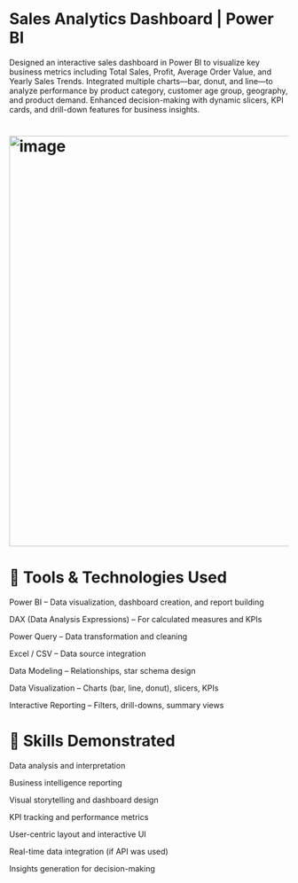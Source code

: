 # Sales Analytics Dashboard | Power BI

Designed an interactive sales dashboard in Power BI to visualize key business metrics including Total Sales, Profit, Average Order Value, and Yearly Sales Trends. Integrated multiple charts—bar, donut, and line—to analyze performance by product category, customer age group, geography, and product demand. Enhanced decision-making with dynamic slicers, KPI cards, and drill-down features for business insights.
# <img width="1324" height="741" alt="image" src="https://github.com/user-attachments/assets/819944c7-7927-488d-b157-90cffb63c26a" />


# 🔧 Tools & Technologies Used
Power BI – Data visualization, dashboard creation, and report building

DAX (Data Analysis Expressions) – For calculated measures and KPIs

Power Query  – Data transformation and cleaning

Excel / CSV – Data source integration

Data Modeling – Relationships, star schema design

Data Visualization – Charts (bar, line, donut), slicers, KPIs

Interactive Reporting – Filters, drill-downs, summary views

# 🧠 Skills Demonstrated
Data analysis and interpretation

Business intelligence reporting

Visual storytelling and dashboard design

KPI tracking and performance metrics

User-centric layout and interactive UI

Real-time data integration (if API was used)

Insights generation for decision-making

